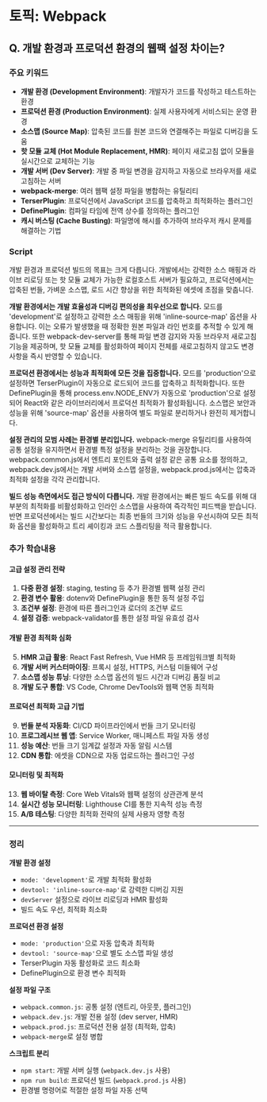 # 토픽: Webpack

## Q. 개발 환경과 프로덕션 환경의 웹팩 설정 차이는?

### 주요 키워드

- **개발 환경 (Development Environment)**: 개발자가 코드를 작성하고 테스트하는 환경
- **프로덕션 환경 (Production Environment)**: 실제 사용자에게 서비스되는 운영 환경
- **소스맵 (Source Map)**: 압축된 코드를 원본 코드와 연결해주는 파일로 디버깅을 도움
- **핫 모듈 교체 (Hot Module Replacement, HMR)**: 페이지 새로고침 없이 모듈을 실시간으로 교체하는 기능
- **개발 서버 (Dev Server)**: 개발 중 파일 변경을 감지하고 자동으로 브라우저를 새로고침하는 서버
- **webpack-merge**: 여러 웹팩 설정 파일을 병합하는 유틸리티
- **TerserPlugin**: 프로덕션에서 JavaScript 코드를 압축하고 최적화하는 플러그인
- **DefinePlugin**: 컴파일 타임에 전역 상수를 정의하는 플러그인
- **캐시 버스팅 (Cache Busting)**: 파일명에 해시를 추가하여 브라우저 캐시 문제를 해결하는 기법

### Script

개발 환경과 프로덕션 빌드의 목표는 크게 다릅니다. 개발에서는 강력한 소스 매핑과 라이브 리로딩 또는 핫 모듈 교체가 가능한 로컬호스트 서버가 필요하고, 프로덕션에서는 압축된 번들, 가벼운 소스맵, 로드 시간 향상을 위한 최적화된 에셋에 초점을 맞춥니다.

**개발 환경에서는 개발 효율성과 디버깅 편의성을 최우선으로 합니다.** 모드를 'development'로 설정하고 강력한 소스 매핑을 위해 'inline-source-map' 옵션을 사용합니다. 이는 오류가 발생했을 때 정확한 원본 파일과 라인 번호를 추적할 수 있게 해줍니다. 또한 webpack-dev-server를 통해 파일 변경 감지와 자동 브라우저 새로고침 기능을 제공하며, 핫 모듈 교체를 활성화하여 페이지 전체를 새로고침하지 않고도 변경사항을 즉시 반영할 수 있습니다.

**프로덕션 환경에서는 성능과 최적화에 모든 것을 집중합니다.** 모드를 'production'으로 설정하면 TerserPlugin이 자동으로 로드되어 코드를 압축하고 최적화합니다. 또한 DefinePlugin을 통해 process.env.NODE_ENV가 자동으로 'production'으로 설정되어 React와 같은 라이브러리에서 프로덕션 최적화가 활성화됩니다. 소스맵은 보안과 성능을 위해 'source-map' 옵션을 사용하여 별도 파일로 분리하거나 완전히 제거합니다.

**설정 관리의 모범 사례는 환경별 분리입니다.** webpack-merge 유틸리티를 사용하여 공통 설정을 유지하면서 환경별 특정 설정을 분리하는 것을 권장합니다. webpack.common.js에서 엔트리 포인트와 출력 설정 같은 공통 요소를 정의하고, webpack.dev.js에서는 개발 서버와 소스맵 설정을, webpack.prod.js에서는 압축과 최적화 설정을 각각 관리합니다.

**빌드 성능 측면에서도 접근 방식이 다릅니다.** 개발 환경에서는 빠른 빌드 속도를 위해 대부분의 최적화를 비활성화하고 인라인 소스맵을 사용하여 즉각적인 피드백을 받습니다. 반면 프로덕션에서는 빌드 시간보다는 최종 번들의 크기와 성능을 우선시하여 모든 최적화 옵션을 활성화하고 트리 셰이킹과 코드 스플리팅을 적극 활용합니다.

### 추가 학습내용

#### **고급 설정 관리 전략**

1. **다중 환경 설정**: staging, testing 등 추가 환경별 웹팩 설정 관리
2. **환경 변수 활용**: dotenv와 DefinePlugin을 통한 동적 설정 주입
3. **조건부 설정**: 환경에 따른 플러그인과 로더의 조건부 로드
4. **설정 검증**: webpack-validator를 통한 설정 파일 유효성 검사

#### **개발 환경 최적화 심화**

5. **HMR 고급 활용**: React Fast Refresh, Vue HMR 등 프레임워크별 최적화
6. **개발 서버 커스터마이징**: 프록시 설정, HTTPS, 커스텀 미들웨어 구성
7. **소스맵 성능 튜닝**: 다양한 소스맵 옵션의 빌드 시간과 디버깅 품질 비교
8. **개발 도구 통합**: VS Code, Chrome DevTools와 웹팩 연동 최적화

#### **프로덕션 최적화 고급 기법**

9. **번들 분석 자동화**: CI/CD 파이프라인에서 번들 크기 모니터링
10. **프로그레시브 웹 앱**: Service Worker, 매니페스트 파일 자동 생성
11. **성능 예산**: 번들 크기 임계값 설정과 자동 알림 시스템
12. **CDN 통합**: 에셋을 CDN으로 자동 업로드하는 플러그인 구성

#### **모니터링 및 최적화**

13. **웹 바이탈 측정**: Core Web Vitals와 웹팩 설정의 상관관계 분석
14. **실시간 성능 모니터링**: Lighthouse CI를 통한 지속적 성능 측정
15. **A/B 테스팅**: 다양한 최적화 전략의 실제 사용자 영향 측정

---

### 정리

**개발 환경 설정**

- `mode: 'development'`로 개발 최적화 활성화
- `devtool: 'inline-source-map'`로 강력한 디버깅 지원
- `devServer` 설정으로 라이브 리로딩과 HMR 활성화
- 빌드 속도 우선, 최적화 최소화

**프로덕션 환경 설정**

- `mode: 'production'`으로 자동 압축과 최적화
- `devtool: 'source-map'`으로 별도 소스맵 파일 생성
- TerserPlugin 자동 활성화로 코드 최소화
- DefinePlugin으로 환경 변수 최적화

**설정 파일 구조**

- `webpack.common.js`: 공통 설정 (엔트리, 아웃풋, 플러그인)
- `webpack.dev.js`: 개발 전용 설정 (dev server, HMR)
- `webpack.prod.js`: 프로덕션 전용 설정 (최적화, 압축)
- `webpack-merge`로 설정 병합

**스크립트 분리**

- `npm start`: 개발 서버 실행 (`webpack.dev.js` 사용)
- `npm run build`: 프로덕션 빌드 (`webpack.prod.js` 사용)
- 환경별 명령어로 적절한 설정 파일 자동 선택
